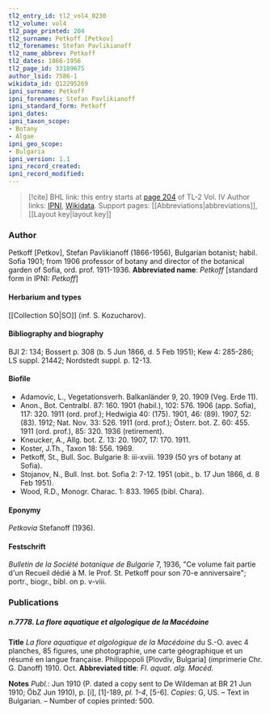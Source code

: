 ```yaml
---
tl2_entry_id: tl2_vol4_0230
tl2_volume: vol4
tl2_page_printed: 204
tl2_surname: Petkoff [Petkov]
tl2_forenames: Stefan Pavlikianoff
tl2_name_abbrev: Petkoff
tl2_dates: 1866-1956
tl2_page_id: 33189675
author_lsid: 7586-1
wikidata_id: Q12295269
ipni_surname: Petkoff
ipni_forenames: Stefan Pavlikianoff
ipni_standard_form: Petkoff
ipni_dates: 
ipni_taxon_scope: 
- Botany
- Algae
ipni_geo_scope: 
- Bulgaria
ipni_version: 1.1
ipni_record_created: 
ipni_record_modified:
---
```


> [!cite] BHL link: this entry starts at [page 204](https://www.biodiversitylibrary.org/page/33189675) of TL-2 Vol. IV
> Author links: [IPNI](https://www.ipni.org/a/7586-1), [Wikidata](https://www.wikidata.org/wiki/Q12295269). Support pages: [[Abbreviations|abbreviations]], [[Layout key|layout key]]

### Author

Petkoff \[Petkov\], Stefan Pavlikianoff (1866-1956), Bulgarian botanist; habil. Sofia 1901; from 1906 professor of botany and director of the botanical garden of Sofia, ord. prof. 1911-1936. 
**Abbreviated name**: *Petkoff* \[standard form in IPNI: *Petkoff*\]

#### Herbarium and types

[[Collection SO|SO]] (inf. S. Kozucharov).

#### Bibliography and biography

BJI 2: 134; Bossert p. 308 (b. 5 Jun 1866, d. 5 Feb 1951); Kew 4: 285-286; LS suppl. 21442; Nordstedt suppl. p. 12-13.

#### Biofile

- Adamovíc, L., Vegetationsverh. Balkanländer 9, 20. 1909 (Veg. Erde 11).
- Anon., Bot. Centralbl. 87: 160. 1901 (habil.), 102: 576. 1906 (app. Sofia), 117: 320. 1911 (ord. prof.); Hedwigia 40: (175). 1901, 46: (89). 1907, 52: (83). 1912; Nat. Nov. 33: 526. 1911 (ord. prof.); Österr. bot. Z. 60: 455. 1911 (ord. prof.), 85: 320. 1936 (retirement).
- Kneucker, A., Allg. bot. Z. 13: 20. 1907, 17: 170. 1911.
- Koster, J.Th., Taxon 18: 556. 1969.
- Petkoff, St., Bull. Soc. Bulgarie 8: iii-xviii. 1939 (50 yrs of botany at Sofia).
- Stojanov, N., Bull. Inst. bot. Sofia 2: 7-12. 1951 (obit., b. 17 Jun 1866, d. 8 Feb 1951).
- Wood, R.D., Monogr. Charac. 1: 833. 1965 (bibl. Chara).

#### Eponymy

*Petkovia* Stefanoff (1936).

#### Festschrift

*Bulletin de la Société botanique de Bulgarie* 7, 1936, "Ce volume fait partie d'un Recueil dédié à M. le Prof. St. Petkoff pour son 70-e anniversaire"; portr., biogr., bibl. on p. v-viii.

### Publications

##### n.7778. La flore aquatique et algologique de la Macédoine

**Title**
*La flore aquatique et algologique de la Macédoine* du S.-O. avec 4 planches, 85 figures, une photographie, une carte géographique et un résumé en langue française. Philippopoli \[Plovdiv, Bulgaria\] (imprimerie Chr. G. Danoff) 1910. Oct.
**Abbreviated title**: *Fl. aquat. alg. Macéd.*

**Notes**
*Publ*.: Jun 1910 (P. dated a copy sent to De Wildeman at BR 21 Jun 1910; ÖbZ Jun 1910), p. \[i\], \[1\]-189, *pl. 1-4*, \[5-6\]. *Copies*: G, US. – Text in Bulgarian. – Number of copies printed: 500.

